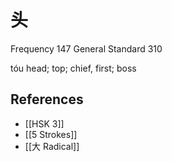 # 头
Frequency 147
General Standard 310

tóu
head; top; chief, first; boss

## References
- [[HSK 3]]
- [[5 Strokes]]
- [[大 Radical]]